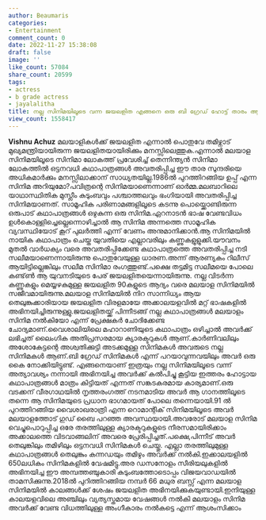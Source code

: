 ```yaml
---
author: Beaumaris
categories:
- Entertainment
comment_count: 0
date: 2022-11-27 15:38:08
draft: false
image: ''
like_count: 57084
share_count: 20599
tags:
- actress
- b grade actress
- jayalalitha
title: നല്ല സിനിമയിലൂടെ വന്ന ജയലളിത എങ്ങനെ ഒരു ബി ഗ്രേഡ് ഹോട്ട് താരം ആയതെന്നു അറിയില്ല
view_count: 1558417
---
```


**Vishnu Achuz** മലയാളികൾക്ക് ജയലളിത എന്നാൽ പൊതുവേ തമിഴ്നാട് മുഖ്യമന്ത്രിയായിരുന്ന ജയലളിതയായിരിക്കും മനസ്സിലെത്തുക.എന്നാൽ മലയാള സിനിമയിലൂടെ സിനിമാ ലോകത്ത് പ്രവേശിച്ച് തെന്നിന്ത്യൻ സിനിമാ ലോകത്തിൽ ഒട്ടനവധി കഥാപാത്രങ്ങൾ അവതരിപ്പിച്ച ഈ താര സുന്ദരിയെ അധികമാർക്കും മനസ്സിലാക്കാന് സാധ്യതയില്ല.1986ൽ പുറത്തിറങ്ങിയ ഉപ്പ് എന്ന സിനിമ അറിയുമോ?പവിത്രന്റെ സിനിമയാണെന്നാണ് ഓർമ്മ.മലബാറിലെ യാഥാസ്ഥിതിക മുസ്ലീം കുടുംബവും പശ്ചാത്തലവും ഭംഗിയായി അവതരിപ്പിച്ച സിനിമയാണത്. സാമൂഹിക പരിണാമങ്ങളിലൂടെ കടന്നു പൊയ്ക്കൊണ്ടിരുന്ന ഒരുപാട് കഥാപാത്രങ്ങൾ ഒഴുകുന്ന ഒരു സിനിമ.ഏറനാടൻ ഭാഷ വേണ്ടവിധം ഉൾകൊള്ളിച്ചെല്ലെന്നൊഴിച്ചാൽ ആ സിനിമ അന്നത്തെ സാമൂഹിക വ്യവസ്ഥിയോട് കൂറ് പുലർത്തി എന്ന് വേണം അനുമാനിക്കാൻ.ആ സിനിമയിൽ നായിക കഥാപാത്രം ചെയ്ത യുവതിയെ എല്ലാവരിലും കണ്ണുകളുളുക്കി.യൗവനം മുതൽ വാർധക്യം വരെ അവതരിപ്പിക്കേണ്ട കഥാപാത്രത്തെ അവതരിപ്പിച്ച നടി സലീമയാണെന്നായിരുന്നു പൊതുവേയുള്ള ധാരണ.അന്ന് ആരണ്യകം റിലീസ് ആയിട്ടില്ലെങ്കിലും സലീമ സിനിമാ രംഗത്തുണ്ട്.പക്ഷെ തട്ടമിട്ട സലീമയെ പോലെ കണ്ട്ൺ ആ യുവനടിയുടെ പേര് ജയലളിതയെന്നായിരുന്നു. നല്ല വിടർന്ന കണ്ണുകളും മെയ്യഴകുമുള്ള ജയലളിത 90കളുടെ ആദ്യം വരെ മലയാള സിനിമയിൽ സജീവമായിരുന്നു.മലയാള സിനിമയിൽ നിറ സാന്നിധ്യം ആയ തെലുങ്കുക്കാരിയായ ജയലളിത വിരളമായേ അക്കാലയളവിൽ മറ്റ് ഭാഷകളിൽ അഭിനയിച്ചിരുന്നുള്ളു.ജയലളിതയ്ക്ക് പിന്നീടങ്ങ് നല്ല കഥാപാത്രങ്ങൾ മലയാളം സിനിമ നൽകിയോ എന്ന് പ്രേക്ഷകർ ചോദിക്കേണ്ട ചോദ്യമാണ്.വൈശാലിയിലെ മഹാറാണിയുടെ കഥാപാത്രം ഒഴിച്ചാൽ അവർക്ക് ലഭിച്ചത് ലൈംഗിക അതിപ്രസരമായ ക്യാരക്ടറുകൾ ആണ്.കാർണിവലിലും അശോകേട്ടന്റെ അശ്വതിക്കുട്ടി അടക്കമുള്ള സിനിമകൾ അവരുടെ നല്ല സിനിമകൾ ആണ്.ബി ഗ്രേഡ് സിനിമകൾ എന്ന് പറയാവുന്നവയിലും അവർ ഒരു കൈ നോക്കിയിട്ടുണ്ട്. എങ്ങനെയാണ് ഇത്രയും നല്ല സിനിമയിലൂടെ വന്ന് അത്യാവശ്യം നന്നായി അഭിനയിച്ച അവർക്ക് കൽപിച്ചു കൂട്ടിയ ഇത്തരം ഹോട്ടായ കഥാപാത്രങ്ങൾ മാത്രം കിട്ടിയത് എന്നത് സങ്കടകരമായ കാര്യമാണ്.ഒരു വടക്കന് വീരഗാഥയിൽ നൃത്തരംഗത്ത് നടനമാടിയ അവർ ആ ഗാനത്തിലൂടെ തന്നെ ആ സിനിമയുടെ പ്രധാന ഭാഗമായത് പോലെ തന്നെയായി.91 ൽ പുറത്തിറങ്ങിയ വൈശാഖരാത്രി എന്ന റൊമാന്റിക് സിനിമയിലൂടെ അവർ മലയാളത്തോട് ഗുഡ് ബൈ പറഞ്ഞ അവസ്ഥയായി.അവരോട് മലയാള സിനിമ വെച്ചുപൊറുപ്പിച്ച ഒരേ തരത്തിലുള്ള ക്യാരക്ടറുകളുടെ നീരസമായിരിക്കാം അക്കാലത്തെ വിടവാങ്ങലിന് അവരെ പ്രേരിപ്പിച്ചത്.പക്ഷെ,പിന്നീട് അവർ തെലുങ്കിലും തമിഴിലും ഒട്ടനവധി സിനിമകൾ ചെയ്തു. എല്ലാ തരത്തിലുമുള്ള കഥാപാത്രങ്ങൾ തെലുങ്കും കന്നഡയും തമിഴും അവർക്ക് നൽകി.ഇക്കാലയളിൽ 650ലധികം സിനിമകളിൽ വേഷമിട്ടു.അര ഡസനോളം സീരിയലുകളിൽ അഭിനയിച്ച ഈ അമ്പത്തഞ്ചുകാരി കുടുംബത്തോടൊപ്പം വിജയവാഡയിൽ താമസിക്കുന്നു.2018ൽ പുറിത്തിറങ്ങിയ നമ്പർ 66 മധുര ബസ്സ് എന്ന മലയാള സിനിമയിൽ കാലങ്ങൾക്ക് ശേഷം ജയലളിത അഭിനയിക്കുകയുണ്ടായി.ഇനിയുള്ള കാലയളവിലെ അഞ്ചിലും വ്യത്യസ്തമായ വേഷങ്ങൾ നൽകി മലയാളം സിനിമ അവർക്ക് വേണ്ട വിധത്തിലുള്ള അംഗീകാരം നൽകട്ടെ എന്ന് ആശംസിക്കാം